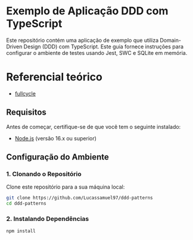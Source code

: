 # Exemplo de Aplicação DDD com TypeScript

Este repositório contém uma aplicação de exemplo que utiliza Domain-Driven Design (DDD) com TypeScript. Este guia fornece instruções para configurar o ambiente de testes usando Jest, SWC e SQLite em memória.

# Referencial teórico
- [fullcycle](https://fullcycle.com.br/domain-driven-design/)

## Requisitos

Antes de começar, certifique-se de que você tem o seguinte instalado:

- [Node.js](https://nodejs.org) (versão 16.x ou superior)

## Configuração do Ambiente

### 1. Clonando o Repositório

Clone este repositório para a sua máquina local:

```bash
git clone https://github.com/Lucassamuel97/ddd-patterns
cd ddd-patterns
```

### 2. Instalando Dependências
```bash
npm install
```